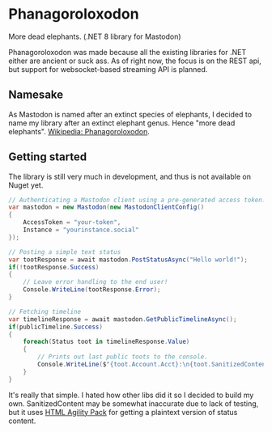 # Phanagoroloxodon
More dead elephants. (.NET 8 library for Mastodon)

Phanagoroloxodon was made because all the existing libraries for .NET either are ancient or suck ass. As of right now, the focus is on the REST api, but support for websocket-based streaming API is planned.

## Namesake
As Mastodon is named after an extinct species of elephants, I decided to name my library after an extinct elephant genus. Hence "more dead elephants". [Wikipedia: Phanagoroloxodon](https://en.wikipedia.org/wiki/Phanagoroloxodon).

## Getting started
The library is still very much in development, and thus is not available on Nuget yet.

```cs
// Authenticating a Mastodon client using a pre-generated access token.
var mastodon = new Mastodon(new MastodonClientConfig()
{
    AccessToken = "your-token",
    Instance = "yourinstance.social"
});

// Posting a simple text status
var tootResponse = await mastodon.PostStatusAsync("Hello world!");
if(!tootResponse.Success)
{
    // Leave error handling to the end user!
    Console.WriteLine(tootResponse.Error);
}

// Fetching timeline
var timelineResponse = await mastodon.GetPublicTimelineAsync();
if(publicTimeline.Success)
{
    foreach(Status toot in timelineResponse.Value)
    {
        // Prints out last public toots to the console.
        Console.WriteLine($"{toot.Account.Acct}:\n{toot.SanitizedContent}\n\n");
    }
}
```

It's really that simple. I hated how other libs did it so I decided to build my own. SanitizedContent may be somewhat inaccurate due to lack of testing, but it uses [HTML Agility Pack](https://html-agility-pack.net/) for getting a plaintext version of status content.
